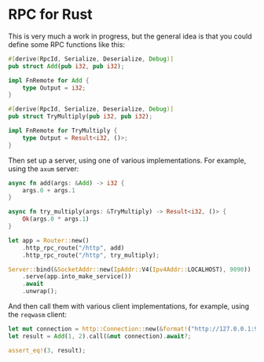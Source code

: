 # RPC for Rust

This is very much a work in progress, but the general idea is that you could define some RPC functions like this:

```rust
#[derive(RpcId, Serialize, Deserialize, Debug)]
pub struct Add(pub i32, pub i32);

impl FnRemote for Add {
    type Output = i32;
}

#[derive(RpcId, Serialize, Deserialize, Debug)]
pub struct TryMultiply(pub i32, pub i32);

impl FnRemote for TryMultiply {
    type Output = Result<i32, ()>;
}
```

Then set up a server, using one of various implementations. For example, using the `axum` server:

```rust
async fn add(args: &Add) -> i32 {
    args.0 + args.1
}

async fn try_multiply(args: &TryMultiply) -> Result<i32, ()> {
    Ok(args.0 * args.1)
}

let app = Router::new()
    .http_rpc_route("/http", add)
    .http_rpc_route("/http", try_multiply);

Server::bind(&SocketAddr::new(IpAddr::V4(Ipv4Addr::LOCALHOST), 9090))
    .serve(app.into_make_service())
    .await
    .unwrap();
```

And then call them with various client implementations, for example, using the `reqwasm` client:

```rust
let mut connection = http::Connection::new(&format!("http://127.0.0.1:9090/api"));
let result = Add(1, 2).call(&mut connection).await?;

assert_eq!(3, result);
```
